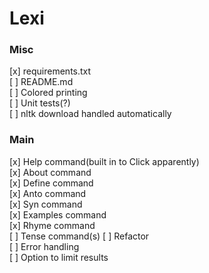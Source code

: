 # Lexi
### Misc
[x] requirements.txt  
[ ] README.md  
[ ] Colored printing  
[ ] Unit tests(?)  
[ ] nltk download handled automatically
### Main
[x] Help command(built in to Click apparently)  
[x] About command  
[x] Define command  
[x] Anto command  
[x] Syn command  
[x] Examples command  
[x] Rhyme command  
[ ] Tense command(s)
[ ] Refactor  
[ ] Error handling  
[ ] Option to limit results